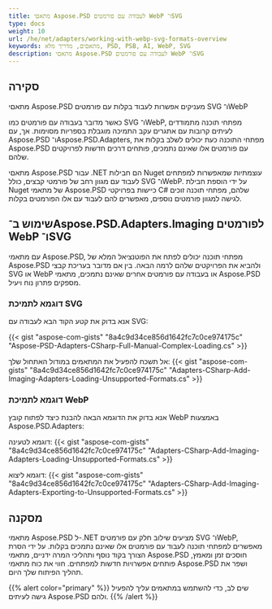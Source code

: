 ```yaml
---
title: מתאםי Aspose.PSD לעבודה עם פורמטים WebP ו־SVG
type: docs
weight: 10
url: /he/net/adapters/working-with-webp-svg-formats-overview
keywords: מתאםים, מדריך מלא, PSD, PSB, AI, WebP, SVG
description: מתאםי Aspose.PSD לעבודה עם פורמטים WebP ו־SVG
---
```


## סקירה

מתאםי Aspose.PSD מעניקים אפשרות לעבוד בקלות עם פורמטים SVG ו־WebP

כאשר מדובר בעבודה עם פורמטים כמו SVG ו־WebP, מפתחי תוכנה מתמודדים לעיתים קרובות עם אתגרים עקב התמיכה מוגבלת בספריות מסוימות. אך, עם Aspose.PSD ו־Aspose.PSD.Adapters, מפתחי התוכנה כעת יכולים לשלב בקלות את Aspose.PSD עם פורמטים אלו שאינם נתמכים, פותחים דרכים חדשות לפרויקטים שלהם.

מתאםי Aspose.PSD עבור .NET הם חבילות Nuget עוצמתיות שמאפשרות למפתחים לעבוד עם מגוון רחב של פורמטי קבצים, כולל SVG ו־WebP. על ידי הוספת חבילת Nuget של מתאמי Aspose.PSD כיישות בפרויקטי C# שלהם, מפתחי תוכנה זוכים לגישה למגוון פורמטים נוספים, מאפשרים להם לעבוד עם אלו הפורמטים בקלות.

## שימוש ב־Aspose.PSD.Adapters.Imaging לפורמטים WebP ו־SVG

עם מתאמי Aspose.PSD, מפתחי תוכנה יכולים לפתח את הפוטנציאל המלא של Aspose.PSD ולהביא את הפרויקטים שלהם לרמה הבאה. בין אם מדובר בעריכת קבצי SVG או WebP או בעבודה עם פורמטים אחרים שאינם נתמכים, מתאמי Aspose.PSD מספקים פתרון נוח ויעיל.

### דוגמא לתמיכת SVG
אנא בדוק את קטע הקוד הבא לעבודה עם SVG:

{{< gist "aspose-com-gists" "8a4c9d34ce856d1642fc7c0ce974175c" "Aspose-PSD-Adapters-CSharp-Full-Manual-Complex-Loading.cs" >}}

אל תשכח להפעיל את המתאמים במודול האתחול שלך:
{{< gist "aspose-com-gists" "8a4c9d34ce856d1642fc7c0ce974175c" "Adapters-CSharp-Add-Imaging-Adapters-Loading-Unsupported-Formats.cs" >}}

### דוגמא לתמיכת WebP

אנא בדוק את הדוגמא הבאה להבנת כיצד לפתוח קובץ WebP באמצעות Aspose.PSD.Adapters:

דוגמא לטעינה:
{{< gist "aspose-com-gists" "8a4c9d34ce856d1642fc7c0ce974175c" "Adapters-CSharp-Add-Imaging-Adapters-Loading-Unsupported-Formats.cs" >}}

דוגמא ליצוא:
{{< gist "aspose-com-gists" "8a4c9d34ce856d1642fc7c0ce974175c" "Adapters-CSharp-Add-Imaging-Adapters-Exporting-to-Unsupported-Formats.cs" >}}


## מסקנה

מתאמי Aspose.PSD ל-.NET מציעים שילוב חלק עם פורמטים SVG ו־WebP, מאפשרים למפתחי תוכנה לעבוד עם פורמטים אלו שאינם נתמכים בקלות. על ידי הסרת הצורך בקוד נוסף ותהליכי המרה ידניים, מתאמי Aspose.PSD חוסכים זמן ומאמץ, פותחים אפשרויות חדשות למפתחים. חווי את כוח מתאמי Aspose.PSD ושפר את תהליך הפיתוח שלך היום.

{{% alert color="primary" %}} 
שים לב, כדי להשתמש במתאמים עליך להפעיל גישה לעיתים Aspose.PSD ולהם. 
{{% /alert %}} 
